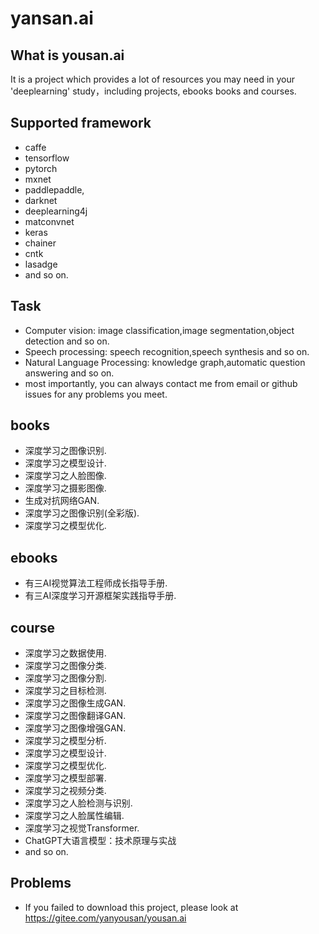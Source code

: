 yansan.ai
==================================================

What is yousan.ai
--------------------------------------
It is a project which provides a lot of resources you may need in your 'deeplearning' study，including projects, ebooks books and courses.

Supported framework
--------------------------------------

- caffe
- tensorflow
- pytorch
- mxnet
- paddlepaddle,
- darknet
- deeplearning4j
- matconvnet
- keras
- chainer 
- cntk
- lasadge
- and so on.

Task
--------------------------------------

- Computer vision: image classification,image segmentation,object detection and so on.
- Speech processing: speech recognition,speech synthesis and so on.
- Natural Language Processing: knowledge graph,automatic question answering and so on.
- most importantly, you can always contact me from email or github issues for any problems you meet.

books
--------------------------------------
- 深度学习之图像识别.
- 深度学习之模型设计.
- 深度学习之人脸图像.
- 深度学习之摄影图像.
- 生成对抗网络GAN.
- 深度学习之图像识别(全彩版).
- 深度学习之模型优化.

ebooks
--------------------------------------
- 有三AI视觉算法工程师成长指导手册.
- 有三AI深度学习开源框架实践指导手册.

course
--------------------------------------
- 深度学习之数据使用.
- 深度学习之图像分类.
- 深度学习之图像分割.
- 深度学习之目标检测.
- 深度学习之图像生成GAN.
- 深度学习之图像翻译GAN.
- 深度学习之图像增强GAN.
- 深度学习之模型分析.
- 深度学习之模型设计.
- 深度学习之模型优化.
- 深度学习之模型部署.
- 深度学习之视频分类.
- 深度学习之人脸检测与识别.
- 深度学习之人脸属性编辑.
- 深度学习之视觉Transformer.
- ChatGPT大语言模型：技术原理与实战
- and so on.

Problems
--------------------------------------
- If you failed to download this project, please look at https://gitee.com/yanyousan/yousan.ai
